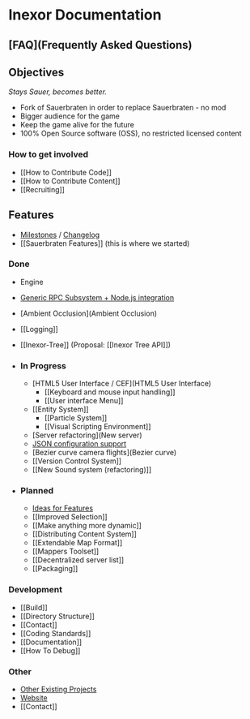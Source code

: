 # Inexor Documentation

## [FAQ](Frequently Asked Questions)

## Objectives
_Stays Sauer, becomes better._

* Fork of Sauerbraten in order to replace Sauerbraten - no mod
* Bigger audience for the game
* Keep the game alive for the future
* 100% Open Source software (OSS), no restricted licensed content

### How to get involved
* [[How to Contribute Code]]
* [[How to Contribute Content]]  
* [[Recruiting]]

## Features

* [Milestones](https://github.com/inexor-game/code/milestones) / [Changelog](https://github.com/inexor-game/code/blob/master/changelog.md)
* [[Sauerbraten Features]] (this is where we started)

### Done
* Engine
 * [Generic RPC Subsystem + Node.js integration](RPC-Node.js)
 * [Ambient Occlusion](Ambient Occlusion)
 * [[Logging]]
 * [[Inexor-Tree]] (Proposal: [[Inexor Tree API]])

* ### In Progress

  * [HTML5 User Interface / CEF](HTML5 User Interface)
    * [[Keyboard and mouse input handling]]
    * [[User interface Menu]]
  * [[Entity System]]
    * [[Particle System]]
    * [[Visual Scripting Environment]]
  * [Server refactoring](New server)
  * [JSON configuration support](JSON-Implementation)
  * [Bezier curve camera flights](Bezier curve)
  * [[Version Control System]]
  * [[New Sound system (refactoring)]]

* ### Planned

  * [Ideas for Features](Feature-Ideas)
  * [[Improved Selection]]
  * [[Make anything more dynamic]]
  * [[Distributing Content System]]
  * [[Extendable Map Format]]
  * [[Mappers Toolset]]
  * [[Decentralized server list]]
  * [[Packaging]]

### Development

* [[Build]]
* [[Directory Structure]]
* [[Contact]]
* [[Coding Standards]]
* [[Documentation]]
* [[How To Debug]]

### Other

* [Other Existing Projects](Other-Projects)
* [Website](https://inexor.org)
* [[Contact]]
